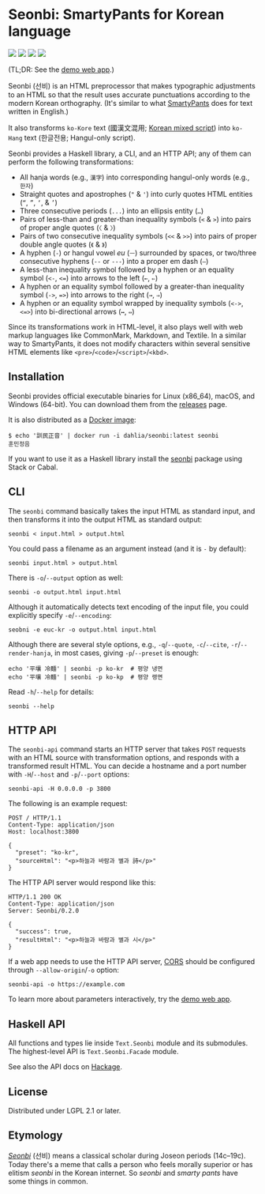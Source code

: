 Seonbi: SmartyPants for Korean language
=======================================

[![][releases-badge]][releases] [![][hackage-badge]][hackage] [![][dockerhub-badge]][dockerhub] [![][ci-status-badge]][ci]

(TL;DR: See the [demo web app].)

Seonbi (선비) is an HTML preprocessor that makes typographic adjustments
to an HTML so that the result uses accurate punctuations according to
the modern Korean orthography.
(It's similar to what [SmartyPants] does for text written in English.)

It also transforms `ko-Kore` text (國漢文混用; [Korean mixed script]) into
`ko-Hang` text (한글전용; Hangul-only script).

Seonbi provides a Haskell library, a CLI, and an HTTP API; any of them can
perform the following transformations:

 -  All hanja words (e.g., `漢字`) into corresponding hangul-only words
    (e.g., `한자`)
 -  Straight quotes and apostrophes (`"` & `'`) into curly quotes HTML
    entities (`“`, `”`, `‘`, & `’`)
 -  Three consecutive periods (`...`) into an ellipsis entity (`…`)
 -  Pairs of less-than and greater-than inequality symbols (`<` & `>`) into
    pairs of proper angle quotes (`〈` & `〉`)
 -  Pairs of two consecutive inequality symbols (`<<` & `>>`) into
    pairs of proper double angle quotes (`《` & `》`)
 -  A hyphen (`-`) or hangul vowel *eu* (`ㅡ`) surrounded by spaces, or
    two/three consecutive hyphens (`--` or `---`) into a proper em dash (`—`)
 -  A less-than inequality symbol followed by a hyphen or an equality
    symbol (`<-`, `<=`) into arrows to the left (`←`, `⇐`)
 -  A hyphen or an equality symbol followed by a greater-than inequality
    symbol (`->`, `=>`) into arrows to the right (`→`, `⇒`)
 -  A hyphen or an equality symbol wrapped by inequality symbols (`<->`, `<=>`)
    into bi-directional arrows (`↔`, `⇔`)

Since its transformations work in HTML-level, it also plays well with web
markup languages like CommonMark, Markdown, and Textile.  In a similar way to
SmartyPants, it does not modify characters within several sensitive
HTML elements like `<pre>`/`<code>`/`<script>`/`<kbd>`.

[releases]: https://github.com/dahlia/seonbi/releases
[releases-badge]: https://img.shields.io/github/v/release/dahlia/seonbi
[hackage]: https://hackage.haskell.org/package/seonbi
[hackage-badge]: https://img.shields.io/hackage/v/seonbi
[dockerhub]: https://hub.docker.com/r/dahlia/seonbi
[dockerhub-badge]: https://img.shields.io/microbadger/image-size/dahlia/seonbi
[ci]: https://github.com/dahlia/seonbi/actions
[ci-status-badge]: https://github.com/dahlia/seonbi/workflows/build/badge.svg
[demo web app]: https://dahlia.github.io/seonbi/
[SmartyPants]: https://daringfireball.net/projects/smartypants/
[Korean mixed script]: https://en.wikipedia.org/wiki/Korean_mixed_script


Installation
------------

Seonbi provides official executable binaries for Linux (x86_64), macOS,
and Windows (64-bit).  You can download them from the [releases] page.

It is also distributed as a [Docker image][dockerhub]:

    $ echo '訓民正音' | docker run -i dahlia/seonbi:latest seonbi
    훈민정음

If you want to use it as a Haskell library install the [seonbi][hackage] package
using Stack or Cabal.


CLI
---

The `seonbi` command basically takes the input HTML as standard input, and
then transforms it into the output HTML as standard output:

    seonbi < input.html > output.html

You could pass a filename as an argument instead (and it is `-` by default):

    seonbi input.html > output.html

There is `-o`/`--output` option as well:

    seonbi -o output.html input.html

Although it automatically detects text encoding of the input file,
you could explicitly specify `-e`/`--encoding`:

    seobni -e euc-kr -o output.html input.html

Although there are several style options, e.g., `-q`/`--quote`, `-c`/`--cite`,
`-r`/`--render-hanja`, in most cases, giving `-p`/`--preset` is enough:

    echo '平壤 冷麵' | seonbi -p ko-kr  # 평양 냉면
    echo '平壤 冷麵' | seonbi -p ko-kp  # 평양 랭면

Read `-h`/`--help` for details:

    seonbi --help


HTTP API
--------

The `seonbi-api` command starts an HTTP server that takes `POST` requests
with an HTML source with transformation options, and responds with
a transformed result HTML.  You can decide a hostname and a port number
with `-H`/`--host` and `-p`/`--port` options:

    seonbi-api -H 0.0.0.0 -p 3800

The following is an example request:

    POST / HTTP/1.1
    Content-Type: application/json
    Host: localhost:3800

    {
      "preset": "ko-kr",
      "sourceHtml": "<p>하늘과 바람과 별과 詩</p>"
    }

The HTTP API server would respond like this:

    HTTP/1.1 200 OK
    Content-Type: application/json
    Server: Seonbi/0.2.0

    {
      "success": true,
      "resultHtml": "<p>하늘과 바람과 별과 시</p>"
    }

If a web app needs to use the HTTP API server, [CORS] should be configured
through `--allow-origin`/`-o` option:

    seonbi-api -o https://example.com

To learn more about parameters interactively, try the [demo web app].

[CORS]: https://developer.mozilla.org/en-US/docs/Web/HTTP/CORS


Haskell API
-----------

All functions and types lie inside `Text.Seonbi` module and its submodules.
The highest-level API is `Text.Seonbi.Facade` module.

See also the API docs on [Hackage].


License
-------

Distributed under LGPL 2.1 or later.


Etymology
---------

*[Seonbi]* (선비) means a classical scholar during Joseon periods (14c–19c).
Today there's a meme that calls a person who feels morally superior or has
elitism *seonbi* in the Korean internet.  So *seonbi* and *smarty pants* have
some things in common.

[Seonbi]: https://en.wikipedia.org/wiki/Seonbi
